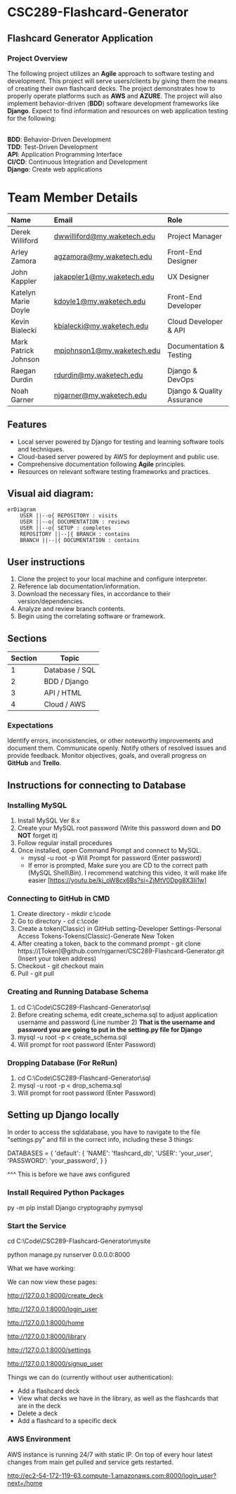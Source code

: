 # CSC289-Flashcard-Generator

## Flashcard Generator Application 

### Project Overview

The following project utilizes an **Agile** approach to software testing and development. This project will serve users/clients by giving them the means of creating their own flashcard decks. The project demonstrates how to properly operate platforms such as **AWS** and **AZURE**. The project will also implement behavior-driven (**BDD**) software development frameworks like **Django**. Expect to find information and resources on web application testing for the following:

<br>**BDD**: Behavior-Driven Development
<br>**TDD**: Test-Driven Development
<br>**API**: Application Programming Interface
<br>**CI/CD**: Continuous Integration and Development
<br>**Django**: Create web applications

# <a name="_x7m16otabon9"></a><a name="_64tqgr9am01"></a>**Team Member Details** 

|**Name**|**Email**|**Role**|
| :- | :- | :- |
|Derek Williford|dwwilliford@my.waketech.edu|Project Manager|
|Arley Zamora|agzamora@my.waketech.edu|Front-End Designer|
|John Kappler|jakappler1@my.waketech.edu|UX Designer|
|Katelyn Marie Doyle|kdoyle1@my.waketech.edu|Front-End Developer|
|Kevin Bialecki|kbialecki@my.waketech.edu|Cloud Developer & API|
|Mark Patrick Johnson|mpjohnson1@my.waketech.edu|Documentation & Testing|
|Raegan Durdin|rdurdin@my.waketech.edu|Django & DevOps|
|Noah Garner|njgarner@my.waketech.edu|Django & Quality Assurance|


## Features

* Local server powered by Django for testing and learning software tools and techniques.
* Cloud-based server powered by AWS for deployment and public use. 
* Comprehensive documentation following **Agile** principles.
* Resources on relevant software testing frameworks and practices.

## Visual aid diagram:
```mermaid
erDiagram
    USER ||--o{ REPOSITORY : visits
    USER ||--o{ DOCUMENTATION : reviews
    USER ||--o{ SETUP : completes
    REPOSITORY ||--|{ BRANCH : contains
    BRANCH ||--|{ DOCUMENTATION : contains
```

## User instructions

1. Clone the project to your local machine and configure interpreter.
2. Reference lab documentation/information.
2. Download the necessary files, in accordance to their version/dependencies.
3. Analyze and review branch contents.
4. Begin using the correlating software or framework.

## Sections
| Section | Topic           |
| ------- | --------------  |
| 1       | Database / SQL  |
| 2       | BDD / Django    |
| 3       | API / HTML      |
| 4       | Cloud / AWS     |


### Expectations
Identify errors, inconsistencies, or other noteworthy improvements and document them.
Communicate openly. Notify others of resolved issues and provide feedback.
Monitor objectives, goals, and overall progress on **GitHub** and **Trello**.

## Instructions for connecting to Database
### Installing MySQL
1. Install MySQL Ver 8.x
2. Create your MySQL root password (Write this password down and **DO NOT** forget it)
4. Follow regular install procedures
5. Once installed, open Command Prompt and connect to MySQL.
   - mysql -u root -p
     Will Prompt for password (Enter password)
   - If error is prompted, Make sure you are CD to the correct path (MySQL Shell\Bin). I recommend watching this video, it will make life easier [https://youtu.be/kj_oW8cx6Bs?si=ZjMtV0Dpg8X3Ii1w] 

### Connecting to GitHub in CMD
1. Create directory - mkdir c:\code
2. Go to directory - cd c:\code
3. Create a token(Classic) in GitHub setting-Developer Settings-Personal Access Tokens-Tokens(Classic)-Generate New Token
4. After creating a token, back to the command prompt - git clone https://[Token]@github.com/njgarner/CSC289-Flashcard-Generator.git (Insert your token address)
5. Checkout - git checkout main
6. Pull - git pull

### Creating and Running Database Schema
1. cd C:\Code\CSC289-Flashcard-Generator\sql
2. Before creating schema, edit create_schema.sql to adjust application username and password (Line number 2) **That is the username and password you are going to put in the setting.py file for Django**
3. mysql -u root -p < create_schema.sql
4. Will prompt for root password (Enter Password)

### Dropping Database (For ReRun)
1. cd C:\Code\CSC289-Flashcard-Generator\sql
2. mysql -u root -p < drop_schema.sql
3. Will prompt for root password (Enter Password)

## Setting up Django locally

In order to access the sqldatabase, you have to navigate to the file "settings.py" and fill in the correct info, including these 3 things:

DATABASES = {
    'default': {
        'NAME': 'flashcard_db',
        'USER': 'your_user',
        'PASSWORD': 'your_password',
    }
}

^^^ This is before we have aws configured

### Install Required Python Packages
py -m pip install Django cryptography pymysql

### Start the Service
cd C:\Code\CSC289-Flashcard-Generator\mysite

python manage.py runserver 0.0.0.0:8000

What we have working:

We can now view these pages:

http://127.0.0.1:8000/create_deck

http://127.0.0.1:8000/login_user

http://127.0.0.1:8000/home

http://127.0.0.1:8000/library

http://127.0.0.1:8000/settings

http://127.0.0.1:8000/signup_user

Things we can do (currently without user authentication):

- Add a flashcard deck
- View what decks we have in the library, as well as the flashcards that are in the deck
- Delete a deck
- Add a flashcard to a specific deck

### AWS Environment
AWS instance is running 24/7 with static IP. On top of every hour latest changes from main get pulled and service gets restarted.

http://ec2-54-172-119-63.compute-1.amazonaws.com:8000/login_user?next=/home

